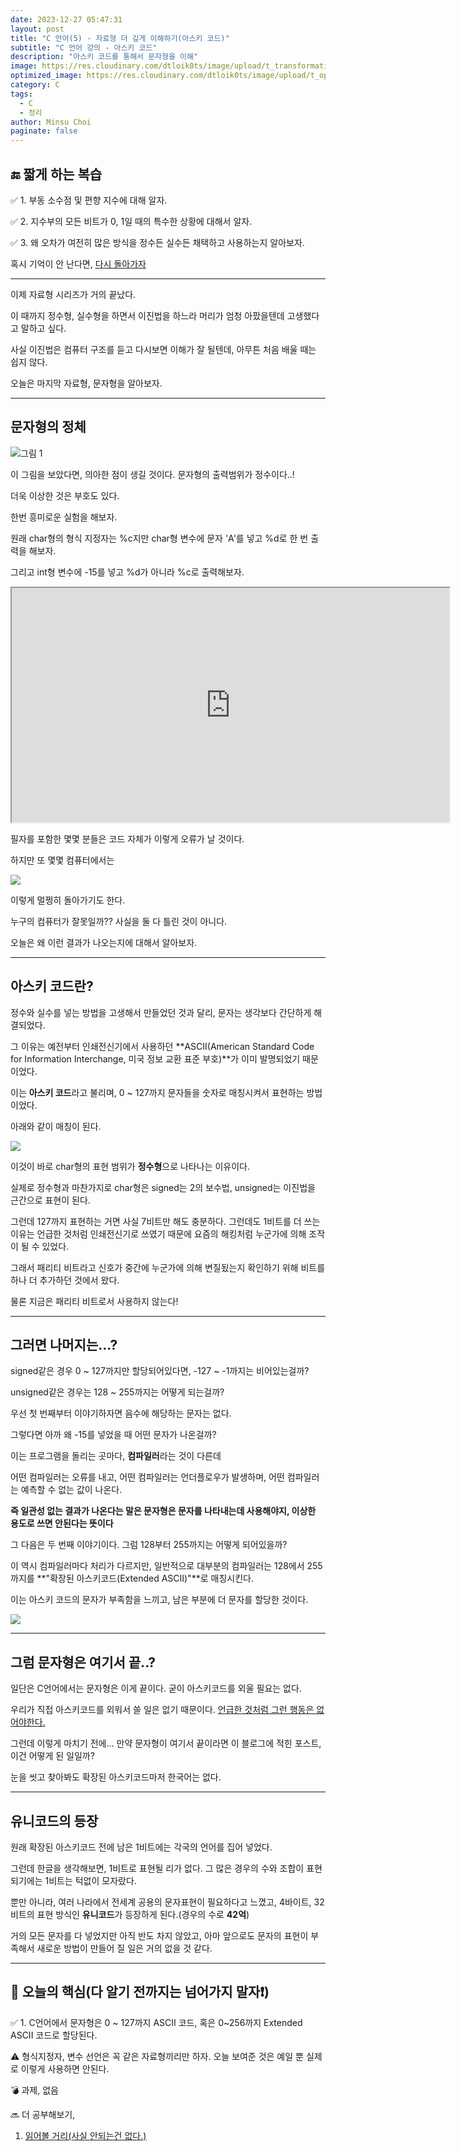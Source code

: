 ```yaml
---
date: 2023-12-27 05:47:31
layout: post
title: "C 언어(5) - 자료형 더 깊게 이해하기(아스키 코드)"
subtitle: "C 언어 강의 - 아스키 코드"
description: "아스키 코드를 통해서 문자형을 이해"
image: https://res.cloudinary.com/dtloik0ts/image/upload/t_transformation/v1703569833/programming-careers-s_lvchit.jpg
optimized_image: https://res.cloudinary.com/dtloik0ts/image/upload/t_opt/v1703569833/programming-careers-s_lvchit.jpg
category: C
tags:
  - C
  - 정리
author: Minsu Choi
paginate: false
---
```


<h2>🔚 짧게 하는 복습</h2>

✅ 1. 부동 소수점 및 편향 지수에 대해 알자.

✅ 2. 지수부의 모든 비트가 0, 1일 때의 특수한 상황에 대해서 알자.

✅ 3. 왜 오차가 여전히 많은 방식을 정수든 실수든 채택하고 사용하는지 알아보자.

혹시 기억이 안 난다면, <u><a href = "/c-언어(4)-자료형-더-깊게-이해하기(2)/"> 다시 돌아가자</a></u>

---

이제 자료형 시리즈가 거의 끝났다.

이 때까지 정수형, 실수형을 하면서 이진법을 하느라 머리가 엄청 아팠을텐데 고생했다고 말하고 싶다.

사실 이진법은 컴퓨터 구조를 듣고 다시보면 이해가 잘 될텐데, 아무튼 처음 배울 때는 쉽지 않다.

오늘은 마지막 자료형, 문자형을 알아보자.

---

## 문자형의 정체

<img src = "https://res.cloudinary.com/dtloik0ts/image/upload/v1703641398/Data_2Btype_2Bsize_2Btable_dfdokh.jpg" alt = "그림 1">

이 그림을 보았다면, 의아한 점이 생길 것이다. 문자형의 출력범위가 정수이다..!

더욱 이상한 것은 부호도 있다.

한번 흥미로운 실험을 해보자.

원래 char형의 형식 지정자는 %c지만 char형 변수에 문자 'A'를 넣고 %d로 한 번 출력을 해보자.

그리고 int형 변수에 -15를 넣고 %d가 아니라 %c로 출력해보자.

<iframe height = "375px" width = "700px" src = "https://www.interviewbit.com/embed/snippet/bf95bf54dbe0393319ec"></iframe>

필자를 포함한 몇몇 분들은 코드 자체가 이렇게 오류가 날 것이다.

하지만 또 몇몇 컴퓨터에서는

<img src = "https://res.cloudinary.com/dtloik0ts/image/upload/v1703657455/asd_svavgf.png">

이렇게 멀쩡히 돌아가기도 한다.

누구의 컴퓨터가 잘못일까?? 사실을 둘 다 틀린 것이 아니다.

오늘은 왜 이런 결과가 나오는지에 대해서 알아보자.

---

## 아스키 코드란?

정수와 실수를 넣는 방법을 고생해서 만들었던 것과 달리, 문자는 생각보다 간단하게 해결되었다.

그 이유는 예전부터 인쇄전신기에서 사용하던 **ASCII(American Standard Code for Information Interchange, 미국 정보 교환 표준 부호)**가 이미 발명되었기 때문이었다.

이는 **아스키 코드**라고 불리며, 0 ~ 127까지 문자들을 숫자로 매칭시켜서 표현하는 방법이었다.

아래와 같이 매칭이 된다.

<img src = "https://res.cloudinary.com/dtloik0ts/image/upload/v1703658000/1280px-ASCII-Table-wide.svg_eqsw6o.png">

이것이 바로 char형의 표현 범위가 **정수형**으로 나타나는 이유이다.

실제로 정수형과 마찬가지로 char형은 signed는 2의 보수법, unsigned는 이진법을 근간으로 표현이 된다.

그런데 127까지 표현하는 거면 사실 7비트만 해도 충분하다. 그런데도 1비트를 더 쓰는 이유는 언급한 것처럼 인쇄전신기로 쓰였기 때문에 요즘의 해킹처럼 누군가에 의해 조작이 될 수 있었다.

그래서 패리티 비트라고 신호가 중간에 누군가에 의해 변질됬는지 확인하기 위해 비트를 하나 더 추가하던 것에서 왔다.

물론 지금은 패리티 비트로서 사용하지 않는다!

---

## 그러면 나머지는...?

signed같은 경우 0 ~ 127까지만 할당되어있다면, -127 ~ -1까지는 비어있는걸까?

unsigned같은 경우는 128 ~ 255까지는 어떻게 되는걸까?

우선 첫 번째부터 이야기하자면 음수에 해당하는 문자는 없다.

그렇다면 아까 왜 -15를 넣었을 때 어떤 문자가 나온걸까?

이는 프로그램을 돌리는 곳마다, **컴파일러**라는 것이 다른데

어떤 컴파일러는 오류를 내고, 어떤 컴파일러는 언더플로우가 발생하며, 어떤 컴파일러는 예측할 수 없는 값이 나온다.

**즉 일관성 없는 결과가 나온다는 말은 문자형은 문자를 나타내는데 사용해야지, 이상한 용도로 쓰면 안된다는 뜻이다**

그 다음은 두 번째 이야기이다. 그럼 128부터 255까지는 어떻게 되어있을까?

이 역시 컴파일러마다 처리가 다르지만, 일반적으로 대부분의 컴파일러는 128에서 255까지를 **"확장된 아스키코드(Extended ASCII)"**로 매칭시킨다.

이는 아스키 코드의 문자가 부족함을 느끼고, 남은 부분에 더 문자를 할당한 것이다.

<img src = "https://res.cloudinary.com/dtloik0ts/image/upload/v1703659249/asciicode_qzo9yh.png">

---

## 그럼 문자형은 여기서 끝..?

일단은 C언어에서는 문자형은 이게 끝이다. 굳이 아스키코드를 외울 필요는 없다.

우리가 직접 아스키코드를 외워서 쓸 일은 없기 때문이다. <u>언급한 것처럼 그런 행동은 없어야한다.</u>

그런데 이렇게 마치기 전에... 만약 문자형이 여기서 끝이라면 이 블로그에 적힌 포스트, 이건 어떻게 된 일일까?

눈을 씻고 찾아봐도 확장된 아스키코드마저 한국어는 없다.

---

## 유니코드의 등장

원래 확장된 아스키코드 전에 남은 1비트에는 각국의 언어를 집어 넣었다.

그런데 한글을 생각해보면, 1비트로 표현될 리가 없다. 그 많은 경우의 수와 조합이 표현되기에는 1비트는 턱없이 모자랐다.

뿐만 아니라, 여러 나라에서 전세계 공용의 문자표현이 필요하다고 느꼈고, 4바이트, 32비트의 표현 방식인 **유니코드**가 등장하게 된다.(경우의 수로 **42억**)

거의 모든 문자를 다 넣었지만 아직 반도 차지 않았고, 아마 앞으로도 문자의 표현이 부족해서 새로운 방법이 만들어 질 일은 거의 없을 것 같다.

---

<h2>📖 오늘의 핵심(다 알기 전까지는 넘어가지 말자❗)</h2>

✅ 1. C언어에서 문자형은 0 ~ 127까지 ASCII 코드, 혹은 0~256까지 Extended ASCII 코드로 할당된다.

⚠️ 형식지정자, 변수 선언은 꼭 같은 자료형끼리만 하자. 오늘 보여준 것은 예일 뿐 실제로 이렇게 사용하면 안된다.

💣 과제, 없음

🔜 더 공부해보기,

1. <u><a href = "https://insalat.tistory.com/1">읽어볼 거리(사실 안되는건 없다.)</a></u>
